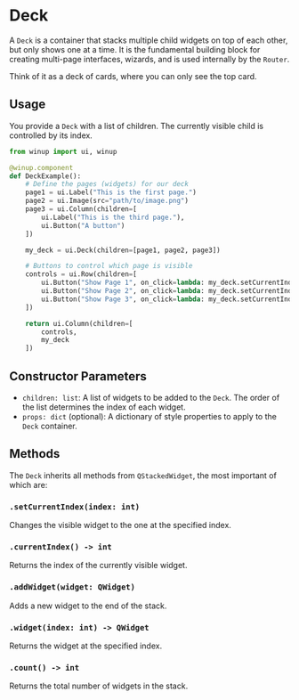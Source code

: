 # Deck

A `Deck` is a container that stacks multiple child widgets on top of each other, but only shows one at a time. It is the fundamental building block for creating multi-page interfaces, wizards, and is used internally by the `Router`.

Think of it as a deck of cards, where you can only see the top card.

## Usage

You provide a `Deck` with a list of children. The currently visible child is controlled by its index.

```python
from winup import ui, winup

@winup.component
def DeckExample():
    # Define the pages (widgets) for our deck
    page1 = ui.Label("This is the first page.")
    page2 = ui.Image(src="path/to/image.png")
    page3 = ui.Column(children=[
        ui.Label("This is the third page."),
        ui.Button("A button")
    ])

    my_deck = ui.Deck(children=[page1, page2, page3])

    # Buttons to control which page is visible
    controls = ui.Row(children=[
        ui.Button("Show Page 1", on_click=lambda: my_deck.setCurrentIndex(0)),
        ui.Button("Show Page 2", on_click=lambda: my_deck.setCurrentIndex(1)),
        ui.Button("Show Page 3", on_click=lambda: my_deck.setCurrentIndex(2))
    ])

    return ui.Column(children=[
        controls,
        my_deck
    ])
```

## Constructor Parameters

- `children: list`: A list of widgets to be added to the `Deck`. The order of the list determines the index of each widget.
- `props: dict` (optional): A dictionary of style properties to apply to the `Deck` container.

## Methods

The `Deck` inherits all methods from `QStackedWidget`, the most important of which are:

### `.setCurrentIndex(index: int)`
Changes the visible widget to the one at the specified index.

### `.currentIndex() -> int`
Returns the index of the currently visible widget.

### `.addWidget(widget: QWidget)`
Adds a new widget to the end of the stack.

### `.widget(index: int) -> QWidget`
Returns the widget at the specified index.

### `.count() -> int`
Returns the total number of widgets in the stack. 